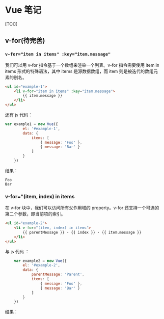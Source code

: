 # Vue 笔记

[TOC]

## v-for(待完善)

### `v-for="item in items" :key="item.message"`

  我们可以用 v-for 指令基于一个数组来渲染一个列表。v-for 指令需要使用 item in items 形式的特殊语法，其中 items 是源数据数组，而 item 则是被迭代的数组元素的别名。

```html
<ul id="example-1">
    <li v-for="item in items" :key="item.message">
        {{ item.message }}
    </li>
</ul>
```

还有 js 代码：

```js
var example1 = new Vue({
        el: '#example-1',
        data: {
            items: [
                { message: 'Foo' },
                { message: 'Bar' }
            ]
        }
    })
```

结果：

```htnl
Foo
Bar
```

### v-for="(item, index) in items

在 v-for 块中，我们可以访问所有父作用域的 property。v-for 还支持一个可选的第二个参数，即当前项的索引。

```html
<ul id="example-2">
    <li v-for="(item, index) in items">
        {{ parentMessage }} - {{ index }} - {{ item.message }}
    </li>
</ul>
```

与 js 代码 ：

```js
    var example2 = new Vue({
        el: '#example-2',
        data: {
            parentMessage: 'Parent',
            items: [
                { message: 'Foo' },
                { message: 'Bar' }
            ]
        }
    })
```

结果：
